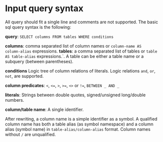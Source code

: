 # Input query syntax

All query should fit a single line and comments are not supported.
The basic sql query syntax is the following:

**query**: `SELECT columns FROM tables WHERE conditions`

**columns**: comma separated list of column names or
           `column-name AS column-alias` expressions.
**tables**: a comma separated list of tables or `table AS table-alias`
          expressions.`. A table can be either a table name or a subquery
          (between parentheses).

**conditions** Logic tree of column relations of literals.
               Logic relations `and`, `or`, `not`, are supported.

**column predicates**: `<`, `<=`, `>`, `>=`, `<>` or `!=`, `BETWEEN _ AND _`

**literals**: Strings between double quotes, signed/unsigned long/double numbers.

**column/table name**: A single identifier.

After rewriting, a column name is a simple identifier as a symbol.
A qualified column name has both a table alias (as symbol namespace)
and a column alias (symbol name) in `table-alias/column-alias` format.
Column names without `/` are unqualified.
